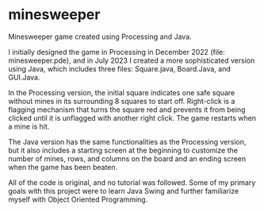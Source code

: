 # minesweeper
Minesweeper game created using Processing and Java.

I initially designed the game in Processing in December 2022 (file: minesweeper.pde), and in July 2023 I created a more sophisticated version using Java, which includes three files: Square.java, Board.Java, and GUI.Java.

In the Processing version, the initial square indicates one safe square without mines in its surrounding 8 squares to start off.
Right-click is a flagging mechanism that turns the square red and prevents it from being clicked until it is unflagged with another right click.
The game restarts when a mine is hit. 

The Java version has the same functionalities as the Processing version, but it also includes a starting screen at the beginning to customize the number of mines, rows, and columns on the board and an ending screen when the game has been beaten.

All of the code is original, and no tutorial was followed. Some of my primary goals with this project were to learn Java Swing and further familiarize myself with Object Oriented Programming. 
